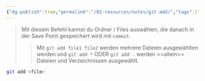 ```yaml
---
{"dg-publish":true,"permalink":"/02-resources/notes/git-add/","tags":["git/add"],"noteIcon":"","updated":"2025-08-26T16:35:04.148+02:00"}
---
```


>Mit diesem Befehl kannst du Ordner / Files auswählen, die danach in der Save Point gespeichert wird mit `commit`.
>>Mit `git add file1 file2` werden mehrere Dateien ausgewählten werden und `git add *` ODER `git add .` werden ==allem== Dateien und Verzeichnissen ausgewählt. 
```bash
git add <file>
```